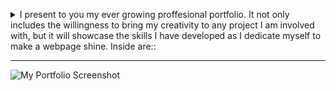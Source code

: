<p>
<details>
<summary>I present to you my ever growing proffesional portfolio. It not only includes the willingness to bring my creativity to any project I am involved with, but it will showcase the skills I have developed as I dedicate myself to make a webpage shine. Inside are::</summary>
 <p> - About Me - This will soon include an actual bio regarding my unique skills I bring to the table.</p>
 <p> - SWork - Items I have already worked on, but with some room that shows I intend to continue growing and adding.</p>
 <p> - Contact Me - Here are various methods to get in touch with me</p>
 <p> - Links - This are going to incorporate various links that will show my resume and professional contacts.</p>

</details>
</p>

---
![My Portfolio Screenshot](https://govepitr.github.io/portfolio-challenge/assets/images/Portfolio.png "Screenshot")